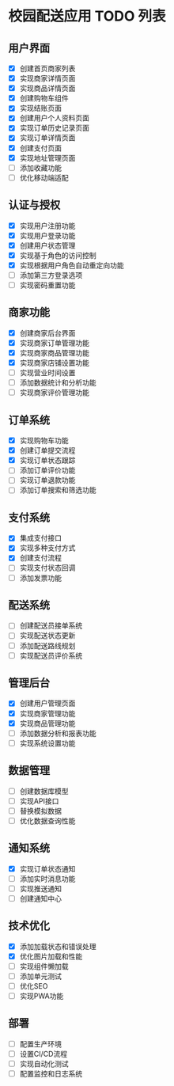 # 校园配送应用 TODO 列表

## 用户界面
- [x] 创建首页商家列表
- [x] 实现商家详情页面
- [x] 实现商品详情页面
- [x] 创建购物车组件
- [x] 实现结账页面
- [x] 创建用户个人资料页面
- [x] 实现订单历史记录页面
- [x] 实现订单详情页面
- [x] 创建支付页面
- [x] 实现地址管理页面
- [ ] 添加收藏功能
- [ ] 优化移动端适配

## 认证与授权
- [x] 实现用户注册功能
- [x] 实现用户登录功能
- [x] 创建用户状态管理
- [x] 实现基于角色的访问控制
- [x] 实现根据用户角色自动重定向功能
- [ ] 添加第三方登录选项
- [ ] 实现密码重置功能

## 商家功能
- [x] 创建商家后台界面
- [x] 实现商家订单管理功能
- [x] 实现商家商品管理功能
- [x] 实现商家店铺设置功能
- [ ] 实现营业时间设置
- [ ] 添加数据统计和分析功能
- [ ] 实现商家评价管理功能

## 订单系统
- [x] 实现购物车功能
- [x] 创建订单提交流程
- [x] 实现订单状态跟踪
- [ ] 添加订单评价功能
- [ ] 实现订单退款功能
- [ ] 添加订单搜索和筛选功能

## 支付系统
- [x] 集成支付接口
- [x] 实现多种支付方式
- [x] 创建支付流程
- [ ] 实现支付状态回调
- [ ] 添加发票功能

## 配送系统
- [ ] 创建配送员接单系统
- [ ] 实现配送状态更新
- [ ] 添加配送路线规划
- [ ] 实现配送员评价系统

## 管理后台
- [x] 创建用户管理页面
- [x] 实现商家管理功能
- [x] 实现商品管理功能
- [ ] 添加数据分析和报表功能
- [ ] 实现系统设置功能

## 数据管理
- [ ] 创建数据库模型
- [ ] 实现API接口
- [ ] 替换模拟数据
- [ ] 优化数据查询性能

## 通知系统
- [x] 实现订单状态通知
- [ ] 添加实时消息功能
- [ ] 实现推送通知
- [ ] 创建通知中心

## 技术优化
- [x] 添加加载状态和错误处理
- [x] 优化图片加载和性能
- [ ] 实现组件懒加载
- [ ] 添加单元测试
- [ ] 优化SEO
- [ ] 实现PWA功能

## 部署
- [ ] 配置生产环境
- [ ] 设置CI/CD流程
- [ ] 实现自动化测试
- [ ] 配置监控和日志系统 